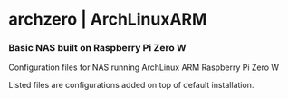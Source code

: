 # archzero | ArchLinuxARM
### Basic NAS built on Raspberry Pi Zero W
Configuration files for NAS running ArchLinux ARM Raspberry Pi Zero W

Listed files are configurations added on top of default installation.
